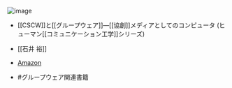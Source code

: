 
![image](https://gyazo.com/48aad61fe44061315743ae7f98ffaef8/thumb/1000)

- [[CSCW]]と[[グループウェア]]―[[協創]]メディアとしてのコンピュータ (ヒューマン[[コミュニケーション工学]]シリーズ)
- [[石井 裕]]
- [Amazon](http://amzn.to/2Gw51L0)

- #グループウェア関連書籍
